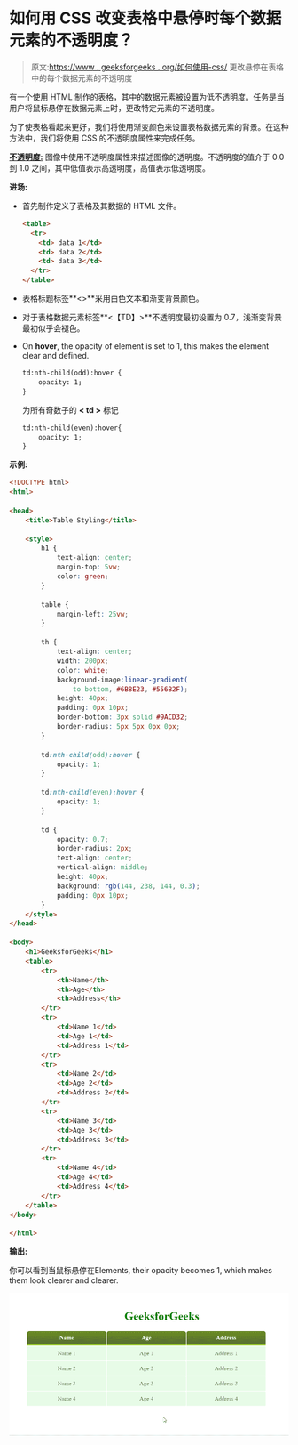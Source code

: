 # 如何用 CSS 改变表格中悬停时每个数据元素的不透明度？

> 原文:[https://www . geeksforgeeks . org/如何使用-css/](https://www.geeksforgeeks.org/how-to-change-opacity-of-every-data-element-on-hover-in-a-table-using-css/) 更改悬停在表格中的每个数据元素的不透明度

有一个使用 HTML 制作的表格，其中的数据元素被设置为低不透明度。任务是当用户将鼠标悬停在数据元素上时，更改特定元素的不透明度。

为了使表格看起来更好，我们将使用渐变颜色来设置表格数据元素的背景。在这种方法中，我们将使用 CSS 的不透明度属性来完成任务。

**[不透明度:](https://www.geeksforgeeks.org/html-dom-style-opacity-property/)** 图像中使用不透明度属性来描述图像的透明度。不透明度的值介于 0.0 到 1.0 之间，其中低值表示高透明度，高值表示低透明度。

**进场:**

*   首先制作定义了表格及其数据的 HTML 文件。

    ```html
    <table>
      <tr>
        <td> data 1</td>
        <td> data 2</td>
        <td> data 3</td>
      </tr>
    </table>

    ```

*   表格标题标签**<>**采用白色文本和渐变背景颜色。
*   对于表格数据元素标签**<【TD】>**不透明度最初设置为 0.7，浅渐变背景最初似乎会褪色。
*   On **hover**, the opacity of element is set to 1, this makes the element clear and defined.

    ```html
    td:nth-child(odd):hover {
        opacity: 1;
    }

    ```

    为所有奇数子的 **< td >** 标记

    ```html
    td:nth-child(even):hover{
        opacity: 1;
    }

    ```

**示例:**

```html
<!DOCTYPE html>
<html>

<head>
    <title>Table Styling</title>

    <style>
        h1 {
            text-align: center;
            margin-top: 5vw;
            color: green;
        }

        table {
            margin-left: 25vw;
        }

        th {
            text-align: center;
            width: 200px;
            color: white;
            background-image:linear-gradient(
                to bottom, #6B8E23, #556B2F);
            height: 40px;
            padding: 0px 10px;
            border-bottom: 3px solid #9ACD32;
            border-radius: 5px 5px 0px 0px;
        }

        td:nth-child(odd):hover {
            opacity: 1;
        }

        td:nth-child(even):hover {
            opacity: 1;
        }

        td {
            opacity: 0.7;
            border-radius: 2px;
            text-align: center;
            vertical-align: middle;
            height: 40px;
            background: rgb(144, 238, 144, 0.3);
            padding: 0px 10px;
        }
    </style>
</head>

<body>
    <h1>GeeksforGeeks</h1>
    <table>
        <tr>
            <th>Name</th>
            <th>Age</th>
            <th>Address</th>
        </tr>
        <tr>
            <td>Name 1</td>
            <td>Age 1</td>
            <td>Address 1</td>
        </tr>
        <tr>
            <td>Name 2</td>
            <td>Age 2</td>
            <td>Address 2</td>
        </tr>
        <tr>
            <td>Name 3</td>
            <td>Age 3</td>
            <td>Address 3</td>
        </tr>
        <tr>
            <td>Name 4</td>
            <td>Age 4</td>
            <td>Address 4</td>
        </tr>
    </table>
</body>

</html>
```

**输出:**

你可以看到当鼠标悬停在Elements, their opacity becomes 1, which makes them look clearer and clearer.

![](img/244700a3539d4549e674e2c8fa42e0d5.png)